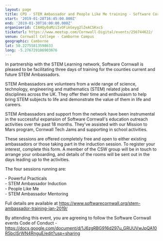 ```yaml
---
layout: page
title: CPD - STEM Ambassador and People Like Me training - Software Cornwall
start: '2019-01-28T16:45:00.000Z'
end: '2019-01-30T16:00:00.000Z'
organiserid: CIAHQy0aMziIvOFikGeyg2lZeAC5KxcS
ticketurl: https://www.meetup.com/Cornwall-Digital/events/256744622/
venue: Cornwall College - Camborne Campus
geographic: Camborne
lat: 50.22755813598633
long: -5.276729106903076
---
```

<p>In partnership with the STEM Learning network, Software Cornwall is pleased to be facilitating three days of training for the counties current and future STEM Ambassadors.</p> <p>STEM Ambassadors are volunteers from a wide range of science, technology, engineering and mathematics (STEM) related jobs and disciplines across the UK. They offer their time and enthusiasm to help bring STEM subjects to life and demonstrate the value of them in life and careers.</p> <p>STEM Ambassadors and support from the network have been instrumental in the successful expansion of Software Cornwall's education outreach activities over the past 18 months. They’ve assisted with our Mission to Mars program, Cornwall Tech Jams and supporting in school activities.</p> <p>These sessions are offered completely free and open to either existing ambassadors or those taking part in the induction session. To register your interest, complete this form. A member of the CSW group will be in touch to arrange your onboarding, and details of the rooms will be sent out in the days leading up to the activities.</p> <p>The four sessions running are:</p> <p>- Powerful Practicals<br/>- STEM Ambassador Induction<br/>- People Like Me<br/>- STEM Ambassador Mentoring</p> <p>Full details are available at <a href='https://www.softwarecornwall.org/stem-ambassador-training-jan-2019/' class='linkified'>https://www.softwarecornwall.org/stem-ambassador-training-jan-2019/</a></p> <p>By attending this event, you are agreeing to follow the Software Cornwall events Code of Conduct - <a href='https://docs.google.com/document/d/1J6zgRBG916d297u_GRUUVwJpQA10R5bclSrWN4RnguE/edit?usp=sharing' class='linkified'>https://docs.google.com/document/d/1J6zgRBG916d297u_GRUUVwJpQA10R5bclSrWN4RnguE/edit?usp=sharing</a></p> 
